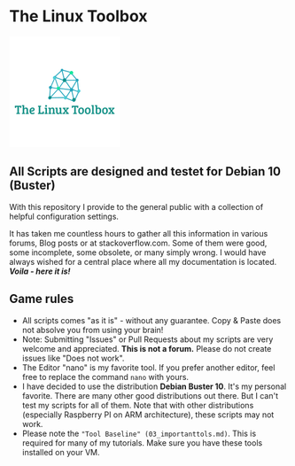 # The Linux Toolbox
![GitHub Logo](/images/logo.png)
## All Scripts are designed and testet for Debian 10 (Buster)

With this repository I provide to the general public with a collection of helpful configuration settings.

It has taken me countless hours to gather all this information in various forums, Blog posts or at stackoverflow.com. Some of them were good, some incomplete, some obsolete, or many simply wrong. I would have always wished for a central place where all my documentation is located. ***Voila - here it is!***

## Game rules
* All scripts comes "as it is" - without any guarantee. Copy & Paste does not absolve you from using your brain!
* Note: Submitting "Issues" or Pull Requests about my scripts are very welcome and appreciated. **This is not a forum.** Please do not create issues like "Does not work".
* The Editor "nano" is my favorite tool. If you prefer another editor, feel free to replace the command `nano` with yours.
* I have decided to use the distribution **Debian Buster 10**. It's my personal favorite. There are many other good distributions out there. But I can't test my scripts for all of them. Note that with other distributions (especially Raspberry PI on ARM architecture), these scripts may not work.
* Please note the ```"Tool Baseline" (03_importanttols.md)```. This is required for many of my tutorials. Make sure you have these tools installed on your VM.
